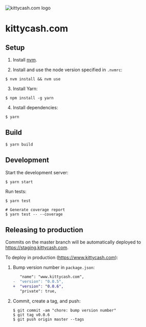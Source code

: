 ![kittycash.com logo](https://raw.githubusercontent.com/kittycash/kittycash.com/master/KittyCash.png)

# kittycash.com

## Setup

1. Install [nvm](https://github.com/creationix/nvm).

2. Install and use the node version specified in `.nvmrc`:

  ```shell
  $ nvm install && nvm use
  ```

3. Install Yarn:

  ```shell
  $ npm install -g yarn
  ```

4. Install dependencies:

  ```shell
  $ yarn
  ```

## Build

```shell
$ yarn build
```

## Development

Start the development server:

```shell
$ yarn start
```

Run tests:

```shell
$ yarn test

# Generate coverage report
$ yarn test -- --coverage
```

## Releasing to production

Commits on the master branch will be automatically deployed to https://staging.kittycash.com.

To deploy in production (https://www.kittycash.com):

1. Bump version number in `package.json`:

    ```diff
       "name": "www.kittycash.com",
    -  "version": "0.0.5",
    +  "version": "0.0.6",
       "private": true,
    ```
2. Commit, create a tag, and push:

    ```shell
    $ git commit -am "chore: bump version number"
    $ git tag v0.0.6
    $ git push origin master --tags
    ```

